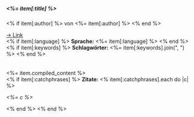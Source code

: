 <a class="anchor" name="<%= item[:id]%>"></a>
##### <%= item[:title] %>

<% if item[:author] %>
von <%= item[:author] %>
<% end %>

<div class="row" >
  <div class="col-lg-2 col-md-2 col-xs-12" >
    <a href="<%= item[:url] %>" target="__blank">&rarr; Link</a>
  </div>

  <div class="col-lg-4 col-md-4 col-xs-12" >
    <% if item[:language] %>
      <b>Sprache:</b> <%= item[:language] %>
    <% end %>
  </div>

  <div class="col-lg-6 col-md-6 col-xs-12" >
    <% if item[:keywords] %>
      <b>Schlagwörter:</b> <%= item[:keywords].join(", ") %>
    <% end %>
  </div>
</div>

<br>
<br>

<div class="row" >
  <div class="col-lg-7 col-md-7 col-xs-12" >
    <%= item.compiled_content %>
  </div>

  <div class="col-lg-5 col-md-5 col-xs-12" >
    <% if item[:catchphrases] %>
      <b>Zitate:</b>
      <% item[:catchphrases].each do |c| %>
        <p><i><%= c %></i></p>
      <% end %>
    <% end %>
  </div>
</div>
